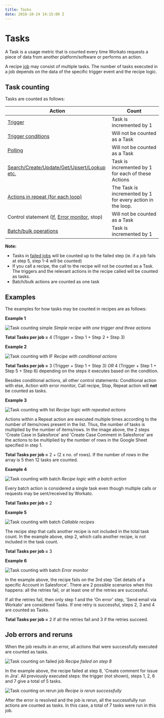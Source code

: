 ```yaml
---
title: Tasks
date: 2018-10-24 14:15:00 Z
---
```


# Tasks
A Task is a usage metric that is counted every time Workato requests a piece of data from another platform/software or performs an action.

A recipe [job](/recipes/jobs.md) may consist of multiple tasks. The number of tasks executed in a job depends on the data of the specific trigger event and the recipe logic.

## Task counting

Tasks are counted as follows:

| **Action**  | **Count**     |
|-------------|---------------|
| [Trigger](/recipes/triggers.md) | Task is incremented by 1 |
| [Trigger conditions](/recipes/triggers.md#trigger-conditions) | Will not be counted as a Task |
| [Polling](/recipes/polling-intervals) | Will not be counted as a Task |
| [Search/Create/Update/Get/Upsert/Lookup etc.](/recipes/actions.md)| Task is incremented by 1 for each of these Actions  |
| [Actions in repeat (for each loop)](/features/list-management.md#using-datapills-in-an-action-with-a-repeat-step-action-does-not-handle-list-processing-list-processing-needs-to-be-done-explicitly-at-the-recipe-logic-level) | The Task is incremented by 1 for every action in the loop.  |
| Control statement ([If](/features/if-conditions.md), [Error monitor](/recipes/best-practices-error-handling.md), stop) | Will not be counted as a Task |
| [Batch/bulk operations](/features/batch-processing.md) | Task is incremented by 1  |

**Note:**
- Tasks in [failed jobs](/recipes/tasks.md#job-errors-and-reruns) will be counted up to the failed step (ie. if a job fails at step 5, step 1-4 will be counted)
- If you call a recipe, the call to the recipe will not be counted as a Task. The triggers and the relevant actions in the recipe called will be counted as tasks.
- Batch/bulk actions are counted as one task

## Examples
The examples for how tasks may be counted in recipes are as follows:

**Example 1**

![Task counting simple](~@img/recipes/task-counting/task-counting-eg1.png)
*Simple recipe with one trigger and three actions*

**Total Tasks per job =** 4  (Trigger + Step 1 + Step 2 + Step 3)

**Example 2**

![Task counting with IF](~@img/recipes/task-counting/task-counting-eg2.png)
*Recipe with conditional actions*

**Total Tasks per job =** 3  (Trigger + Step 1 + Step 3) _OR_
4 (Trigger + Step 1 + Step 5 + Step 6) depending on the steps it executes based on the condition.

Besides conditional actions, all other control statements: Conditional action with else, Action with error monitor, Call recipe, Stop, Repeat action will **not** be counted as tasks.

**Example 3**

![Task counting with list](~@img/recipes/task-counting/task-counting-eg3.png)
*Recipe logic with repeated actions*

Actions within a Repeat action are executed multiple times according to the number of items/rows present in the list. Thus, the number of tasks is multiplied by the number of items/rows. In the image above, the 2 steps 'Create Case in Salesforce' and 'Create Case Comment in Salesforce' are the actions to be multiplied by the number of rows in the Google Sheet specified in step 1.  

**Total Tasks per job =** 2 + (2 x no. of rows). If the number of rows in the array is 5 then 12 tasks are counted.

**Example 4**

![Task counting with batch](~@img/recipes/task-counting/task-counting-eg4.png)
*Recipe logic with a batch action*

Every batch action is considered a single task even though multiple calls or requests may be sent/received by Workato.  

**Total Tasks per job =** 2

**Example 5**

![Task counting with batch](~@img/recipes/task-counting/task-counting-eg5.png)
*Callable recipes*

The recipe step that calls another recipe is not included in the total task count. In the example above, step 2, which calls another recipe, is not included in the task count.

**Total Tasks per job =** 3

**Example 6**

![Task counting with batch](~@img/recipes/task-counting/task-retries.png)
*Error monitor*

In the example above, the recipe fails on the 3rd step 'Get details of a specific Account in Salesforce'. There are 2 possible scenarios when this happens: all the retries fail, or at least one of the retries are successful. 

If all the retries fail, then only step 1 and the 'On error' step, 'Send email via Workato' are considered Tasks. If one retry is successful, steps 2, 3 and 4 are counted as Tasks.

**Total Tasks per job =** 2 if all the retries fail and 3 if the retries succeed. 


## Job errors and reruns

When the job results in an error, all actions that were successfully executed are counted as tasks.

![Task counting on failed job](~@img/recipes/task-counting/task-counting-failed.png)
*Recipe failed on step 8*

In the example above, the recipe failed at step 8, 'Create comment for issue in Jira'. All previously executed steps: the trigger (not shown), steps 1, 2, 6 and 7 give a total of 5 tasks.

![Task counting on rerun job](~@img/recipes/task-counting/task-counting-rerun.png)
*Recipe is rerun successfully*

After the error is resolved and the job is rerun, all the successfully run actions are counted as tasks. In this case, a total of 7 tasks were run in this job.
